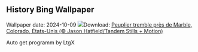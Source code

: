 ## History Bing Wallpaper
Wallpaper date: 2024-10-09
![](https://www.bing.com/th?id=OHR.AspensColorado_FR-FR2017267378_UHD.jpg&w=1000)Download: [Peuplier tremble près de Marble, Colorado, États-Unis (© Jason Hatfield/Tandem Stills + Motion)](https://www.bing.com/th?id=OHR.AspensColorado_FR-FR2017267378_UHD.jpg)

Auto get programm by LtgX
